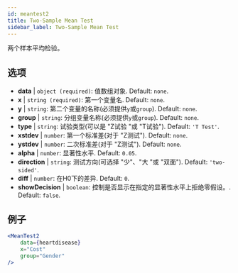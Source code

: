 ```yaml
---
id: meantest2
title: Two-Sample Mean Test
sidebar_label: Two-Sample Mean Test
---
```


两个样本平均检验。

## 选项

* __data__ | `object (required)`: 值数组对象. Default: `none`.
* __x__ | `string (required)`: 第一个变量名. Default: `none`.
* __y__ | `string`: 第二个变量的名称(必须提供`y`或`group`). Default: `none`.
* __group__ | `string`: 分组变量名称(必须提供`y`或`group`). Default: `none`.
* __type__ | `string`: 试验类型(可以是 "Z试验 "或 "T试验"). Default: `'T Test'`.
* __xstdev__ | `number`: 第一个标准差(对于 "Z测试"). Default: `none`.
* __ystdev__ | `number`: 二次标准差(对于 "Z测试"). Default: `none`.
* __alpha__ | `number`: 显著性水平. Default: `0.05`.
* __direction__ | `string`: 测试方向(可选择 "少"、"大 "或 "双面"). Default: `'two-sided'`.
* __diff__ | `number`: 在H0下的差异. Default: `0`.
* __showDecision__ | `boolean`: 控制是否显示在指定的显著性水平上拒绝零假设。. Default: `false`.


## 例子

```jsx live
<MeanTest2
    data={heartdisease} 
    x="Cost"
    group="Gender"
/>
```

